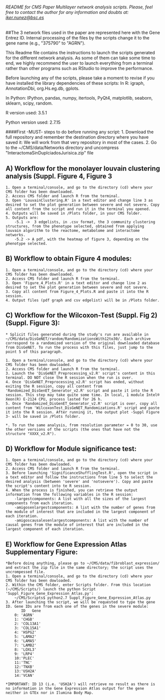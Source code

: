 ###### README for CMS Paper Multilayer network analysis scripts. Please, feel free to contact the author for any information and doubts at: iker.nunez@bsc.es

##The 3 network files used in the paper are represented here with the Gene Entrez ID. Internal processing of the files by the scripts change it to the gene name (e.g., "375790" to "AGRN"). 

This Readme file contains the instructions to launch the scripts generated for the different network analysis. As some of them can take some time to end, we highly recommend the user to launch everything from a terminal rather than other programs such as RStudio to improve the performance.

Before launching any of the scripts, please take a moment to revise if you have installed the library dependencies of these scripts:
In R:
	igraph,
	AnnotationDbi,
	org.Hs.eg.db,
	gplots.

In Python:
	IPython,
	pandas,
	numpy,
	itertools,
	PyQt4,
	matplotlib,
	seaborn,
	sklearn,
	scipy,
	random.

R version used: 3.5.1

Python version used: 2.7.15


####First -MUST- steps to do before running any script:
	1. Download the full repository and remember the destination directory where you have saved it: We will work from that very repository in most of the cases.
	2. Go to the ~/CMS/data/Networks directory and uncompress "InteractomaSinDuplciadosJurisica.zip" file




## A) Workflow for the monolayer louvain clustering analysis (Suppl. Figure 4, Figure 3
	1. Open a terminal/console, and go to the directory (cd) where your CMS folder has been downloaded.
	2. Access CMS folder and launch R from the terminal.
	3. Open 'LouvainClustering.R' in a text editor and change line 3 as desired to set the plot generation between severe and not severe. Copy all content from the script and run it in the terminal you opened.
	4. Outputs will be saved in /Plots folder, in your CMS folder.
	5. Outputs are:
		-5.1 ->  3 edgelists, in .csv format, the 3 community clustering structures, from the phenotype selected, obtained from applying louvain algorithm to the reactome, metabolome and interactome networks.
		-5.2 -> A pdf, with the heatmap of figure 3, depending on the phenotype selected.

## B) Workflow to obtain Figure 4 modules:
	1. Open a terminal/console, and go to the directory (cd) where your CMS folder has been downloaded.
	2. Access CMS folder and launch R from the terminal.
	3. Open 'Figure_4_Plots.R' in a text editor and change line 2 as desired to set the plot generation between severe and not severe.
	3. Copy all content from Figure_4_Plots.R and paste it into the R session. 
	4. Output files (pdf graph and csv edgelist) will be in /Plots folder.


## C) Workflow for the Wilcoxon-Test (Suppl. Fig 2) (Suppl. Figure 3):
	* Splicit files generated during the study's run are available in ~/CMS/data/DisGeNET/random/RandomizationsWith12to30/. Each archive correspond to a randomized version of the original downloaded database from DisGeNET. To run the process with this files, just jump to the point 5 of this paragraph.

	1. Open a terminal/console, and go to the directory (cd) where your CMS folder has been dowloaded.
	2. Access CMS folder and launch R from the terminal.
	3. Launch the 'DisGeNET_Preprocessing_v2.R' script's content in this terminal. DO NOT close the R session when the run is over.
	4. Once 'DisGeNET_Preprocessing_v2.R' script has ended, without exiting the R session, copy all content from 'Randomized_DisGenET_Generator_v2.R' script and paste it into the R session. This step may take quite some time. In local, 1 module Intel® Xeon(R) E-2124 CPU, process lasted for 26 h. 
	5. Once 'Randomized_DisGenET_Generator_v2.R' script is over, copy all content from 'WilcoxonTest_DisGeNET_Randomizations.R' script and paste it into the R session. After running it, the output plot -Suppl Figure 3- will be saved in /Plots folder.
	
	*. To run the same analysis, from resolution parameter = 0 to 30, use the other versions of the scripts (the ones that have not the structure "XXXX_v2.R").


## D) Workflow for Module significance test:
	1. Open a terminal/console, and go to the directory (cd) where your CMS folder has been dowloaded.
	2. Access CMS folder and launch R from the terminal.
	3. Before launching 'SignificanceShufflingTest.R', open the script in a text editor and follow the instructions from line 5 to select the desired analysis (between 'severe' and 'notsevere'). Copy and paste the script's content into te R session.
	4. When the process is finished, you can retrieve the output information from the following variables in the R session:
		-largestcomponents: A list with all the sizes of the largest components from each iteration.
		-amigosenlargestcomponents: A list with the number of genes from the module of interest that are included in the largest component of each iteration.
		-amigoscausalesenlargestcomponents: A list with the number of causal genes from the module of interest that are included in the largest component of each iteration.


## E) Workflow for Gene Expression Atlas Supplementary Figure:
	*Before doing anything, please go to ~/CMS/data/fibroblast_expression/ and extract the zip file in the same directory; the script uses the uncrompessed file. 
	1. Open a terminal/console, and go to the directory (cd) where your CMS folder has been dowloaded.
	2. Within the CMS folder, enter Scripts folder. From this location (~/CMS/Scripts/) launch the python Script 'Suppl_Figure_Gene_Expression_Atlas.py':
		~/CMS/Scripts$ python2.7 Suppl_Figure_Gene_Expression_Atlas.py
	3. After launching the script, we will be requested to type the gene ID. Gene IDs are from each one of the genes in the severe module:
	       ID   Gene		
		0: 'AGRN'
		1: 'CHGB'
		2: 'COL13A1'
		3: 'COL15A1'
		4: 'HSPG2'
		5: 'LAMA2'
		6: 'LAMA5'
		7: 'LAMB2'
		8: 'LOXL3'
		9: 'LRP4'
		10:'PLEC'
		11:'TNC'
		12:'TNXB'
		13:'USH2A'
		14:'VCAN'

	*IMPORTANT: ID 13 (i.e. 'USH2A') will retrieve no result as there is no information in the Gene Expression Atlas output for the gene neither in GTEx nor in Ilumina Body Map.
